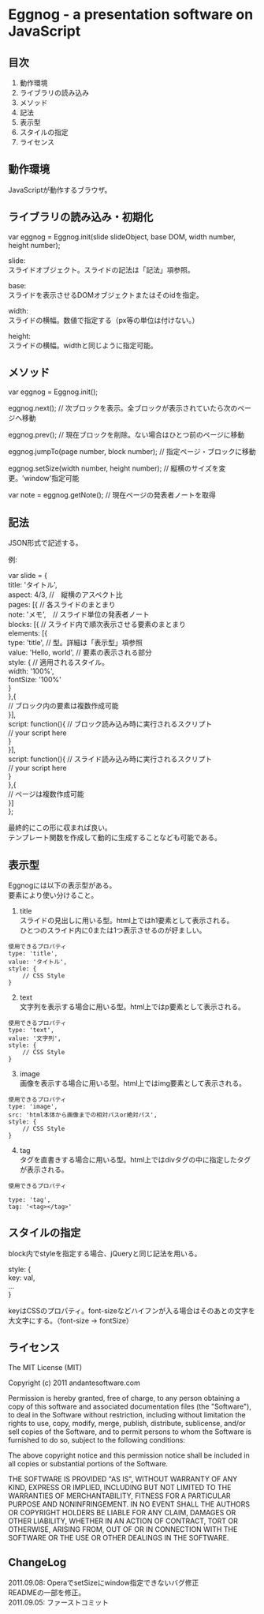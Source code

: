 Eggnog - a presentation software on JavaScript  
==============================================  
  
目次  
----  
1. 動作環境  
2. ライブラリの読み込み  
3. メソッド  
4. 記法  
5. 表示型  
6. スタイルの指定  
7. ライセンス  
  
  
動作環境  
--------  
  JavaScriptが動作するブラウザ。  
    
  
ライブラリの読み込み・初期化  
----------------------------  
  var eggnog = Eggnog.init(slide slideObject, base DOM, width number, height number);  
    
  slide:  
    スライドオブジェクト。スライドの記法は「記法」項参照。  
  
  base:  
    スライドを表示させるDOMオブジェクトまたはそのidを指定。  
  
  width:  
    スライドの横幅。数値で指定する（px等の単位は付けない。）  
    
  height:  
    スライドの横幅。widthと同じように指定可能。  
  
  
メソッド  
--------  
  var eggnog = Eggnog.init();  
    
  eggnog.next(); // 次ブロックを表示。全ブロックが表示されていたら次のページへ移動  
    
  eggnog.prev(); // 現在ブロックを削除。ない場合はひとつ前のページに移動  
    
  eggnog.jumpTo(page number, block number); // 指定ページ・ブロックに移動  
    
  eggnog.setSize(width number, height number); // 縦横のサイズを変更。'window'指定可能  
    
  var note = eggnog.getNote(); // 現在ページの発表者ノートを取得  
  
  
記法  
----  
  JSON形式で記述する。  
  
例:  
  
var slide = {  
    title: 'タイトル',  
    aspect: 4/3, //　縦横のアスペクト比   
    pages: [{ // 各スライドのまとまり  
        note: 'メモ',　// スライド単位の発表者ノート  
        blocks: [{ // スライド内で順次表示させる要素のまとまり  
            elements: [{  
                type: 'title', // 型。詳細は「表示型」項参照  
                value: 'Hello, world', // 要素の表示される部分  
                style: { // 適用されるスタイル。  
                    width: '100%',  
                    fontSize: '100%'  
                }  
            },{  
                // ブロック内の要素は複数作成可能  
            }],  
            script: function(){ // ブロック読み込み時に実行されるスクリプト  
                // your script here  
            }  
        }],  
        script: function(){ // スライド読み込み時に実行されるスクリプト  
            // your script here  
        }  
    },{  
        // ページは複数作成可能  
    }]  
};  
  
  最終的にこの形に収まれば良い。  
  テンプレート関数を作成して動的に生成することなども可能である。  
  
  
表示型  
------  
  Eggnogには以下の表示型がある。  
  要素により使い分けること。  
    
  1. title  
    スライドの見出しに用いる型。html上ではh1要素として表示される。  
    ひとつのスライド内に0または1つ表示させるのが好ましい。  
      
    使用できるプロパティ  
    type: 'title',  
    value: 'タイトル',  
    style: {  
        // CSS Style  
    }  
      
  2. text  
    文字列を表示する場合に用いる型。html上ではp要素として表示される。  
      
    使用できるプロパティ  
    type: 'text',  
    value: '文字列',  
    style: {  
        // CSS Style  
    }  
      
  3. image  
    画像を表示する場合に用いる型。html上ではimg要素として表示される。  
      
    使用できるプロパティ  
    type: 'image',  
    src: 'html本体から画像までの相対パスor絶対パス',  
    style: {  
        // CSS Style  
    }  
      
  4. tag  
    タグを直書きする場合に用いる型。html上ではdivタグの中に指定したタグが表示される。  
      
    使用できるプロパティ  
      
    type: 'tag',  
    tag: '<tag></tag>'  
  
  
スタイルの指定  
-------------  
  block内でstyleを指定する場合、jQueryと同じ記法を用いる。  
    
  style: {  
    key: val,  
    ...  
  }  
    
  keyはCSSのプロパティ。font-sizeなどハイフンが入る場合はそのあとの文字を大文字にする。（font-size -> fontSize）  
  
  
ライセンス  
----------  
The MIT License (MIT)  
  
Copyright (c) 2011 andantesoftware.com  
  
Permission is hereby granted, free of charge, to any person obtaining a copy of this software and associated documentation files (the "Software"), to deal in the Software without restriction, including without limitation the rights to use, copy, modify, merge, publish, distribute, sublicense, and/or sell copies of the Software, and to permit persons to whom the Software is furnished to do so, subject to the following conditions:  
  
The above copyright notice and this permission notice shall be included in all copies or substantial portions of the Software.  
  
THE SOFTWARE IS PROVIDED "AS IS", WITHOUT WARRANTY OF ANY KIND, EXPRESS OR IMPLIED, INCLUDING BUT NOT LIMITED TO THE WARRANTIES OF MERCHANTABILITY, FITNESS FOR A PARTICULAR PURPOSE AND NONINFRINGEMENT. IN NO EVENT SHALL THE AUTHORS OR COPYRIGHT HOLDERS BE LIABLE FOR ANY CLAIM, DAMAGES OR OTHER LIABILITY, WHETHER IN AN ACTION OF CONTRACT, TORT OR OTHERWISE, ARISING FROM, OUT OF OR IN CONNECTION WITH THE SOFTWARE OR THE USE OR OTHER DEALINGS IN THE SOFTWARE.  
  
ChangeLog  
---------  
2011.09.08: OperaでsetSizeにwindow指定できないバグ修正  
            READMEの一部を修正。  
2011.09.05: ファーストコミット